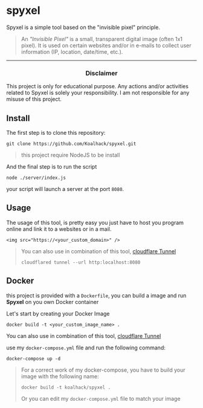 # spyxel

Spyxel is a simple tool based on the "invisible pixel" principle.

> An _"Invisible Pixel"_ is a small, transparent digital image (often 1x1 pixel).
> It is used on certain websites and/or in e-mails to collect user information
> (IP, location, date/time, etc.).

---

<h3 align="center">Disclaimer</h3>
This project is only for educational purpose.
Any actions and/or activities related to Spyxel is solely your responsibility.
I am not responsible for any misuse of this project.

## Install

The first step is to clone this repository:

```shell
git clone https://github.com/Koalhack/spyxel.git
```

> this project require NodeJS to be install

And the final step is to run the script

```shell
node ./server/index.js
```

your script will launch a server at the port `8080`.

## Usage

The usage of this tool, is pretty easy you just have to host you program online and link it to a websites or in a mail.

```
<img src="https://<your_custom_domain>" />
```

> You can also use in combination of this tool, [cloudflare Tunnel](https://developers.cloudflare.com/cloudflare-one/connections/connect-networks/)
>
> ```shell
> cloudflared tunnel --url http:localhost:8080
> ```

## Docker

this project is provided with a `Dockerfile`, you can build a image and run **Spyxel** on you own Docker container

Let's start by creating your Docker Image

```shell
docker build -t <your_custom_image_name> .
```

You can also use in combination of this tool, [cloudflare Tunnel](https://developers.cloudflare.com/cloudflare-one/connections/connect-networks/)

use my `docker-compose.yml` file and run the following command:

```shell
docker-compose up -d
```

> For a correct work of my docker-compose, you have to build your image with the following name:
>
> ```shell
> docker build -t koalhack/spyxel .
> ```
>
> Or you can edit my `docker-compose.yml` file to match your image

